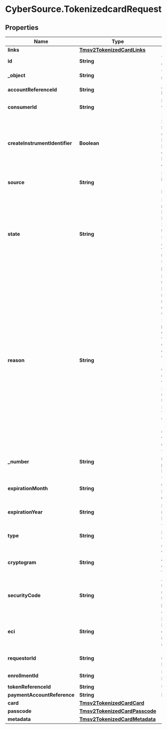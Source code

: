 # CyberSource.TokenizedcardRequest

## Properties
Name | Type | Description | Notes
------------ | ------------- | ------------- | -------------
**links** | [**Tmsv2TokenizedCardLinks**](Tmsv2TokenizedCardLinks.md) |  | [optional] 
**id** | **String** | The Id of the Tokenized Card.  | [optional] 
**_object** | **String** | The type. Possible Values: - tokenizedCard  | [optional] 
**accountReferenceId** | **String** | An identifier provided by the issuer for the account.  | [optional] 
**consumerId** | **String** | Identifier of the consumer within the wallet. Maximum 24 characters for VTS. | [optional] 
**createInstrumentIdentifier** | **Boolean** | Specifies whether the InstrumentId should be created (true) or not (false). Possible Values: - `true`: The InstrumentId should be created. - `false`: The InstrumentId should be created.  | [optional] 
**source** | **String** | Source of the payment instrument. Possible Values: - ONFILE - TOKEN - ISSUER  | [optional] 
**state** | **String** | State of the network token or network token provision. Possible Values:   ACTIVE : Network token is active.   SUSPENDED : Network token is suspended. This state can change back to ACTIVE.   DELETED : This is a final state for a network token instance.   UNPROVISIONED : A previous network token.  | [optional] 
**reason** | **String** | Issuers state for the network token Possible Values: - INVALID_REQUEST : The network token provision request contained invalid data. - CARD_VERIFICATION_FAILED : The network token provision request contained data that could not be verified. - CARD_NOT_ELIGIBLE : Card can currently not be used with issuer for tokenization. - CARD_NOT_ALLOWED : Card can currently not be used with card association for tokenization. - DECLINED : Card can currently not be used with issuer for tokenization. - SERVICE_UNAVAILABLE : The network token service was unavailable or timed out. - SYSTEM_ERROR : An unexpected error occurred with network token service, check configuration.  | [optional] 
**_number** | **String** | The token requestor's network token for the provided PAN and consumer Id, if available.  | [optional] 
**expirationMonth** | **String** | Two-digit month in which the network token expires. Format: `MM`. Possible Values: `01` through `12`.  | [optional] 
**expirationYear** | **String** | Four-digit year in which the network token expires. Format: `YYYY`.  | [optional] 
**type** | **String** | The type of card (Card Network). Possible Values: - visa - mastercard - americanexpress  | [optional] 
**cryptogram** | **String** | Value generated by the card association to be used alongside the network token for processing a payment.  | [optional] 
**securityCode** | **String** | 4-digit number generated by the card association to be used alogside the network token for processing a payment. Only supported for Amex and SCOF.  | [optional] 
**eci** | **String** | Raw Electronic Commerce Indicator provided by the card association with the result of the cardholder authentication.  | [optional] 
**requestorId** | **String** | 11-digit identifier that uniquely identifies the Token Requestor.  | [optional] 
**enrollmentId** | **String** | Unique id to identify this PAN/ enrollment.  | [optional] 
**tokenReferenceId** | **String** | Unique ID for netwrok token.  | [optional] 
**paymentAccountReference** | **String** | Payment account reference.  | [optional] 
**card** | [**Tmsv2TokenizedCardCard**](Tmsv2TokenizedCardCard.md) |  | [optional] 
**passcode** | [**Tmsv2TokenizedCardPasscode**](Tmsv2TokenizedCardPasscode.md) |  | [optional] 
**metadata** | [**Tmsv2TokenizedCardMetadata**](Tmsv2TokenizedCardMetadata.md) |  | [optional] 



